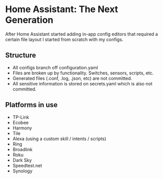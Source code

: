 # Home Assistant: The Next Generation

After Home Assistant started adding in-app config editors that required a certain file layout I started from scratch with my configs.

## Structure
* All configs branch off configuration.yaml
* Files are broken up by functionality. Switches, sensors, scripts, etc.
* Generated files (.conf, .log, .json, etc) are not committed.
* All sensitive information is stored on secrets.yaml which is also not committed.

## Platforms in use
* TP-Link
* Ecobee
* Harmony
* Tile
* Alexa (using a custom skill / intents / scripts)
* Ring
* Broadlink
* Roku
* Dark Sky
* Speedtest.net
* Synology